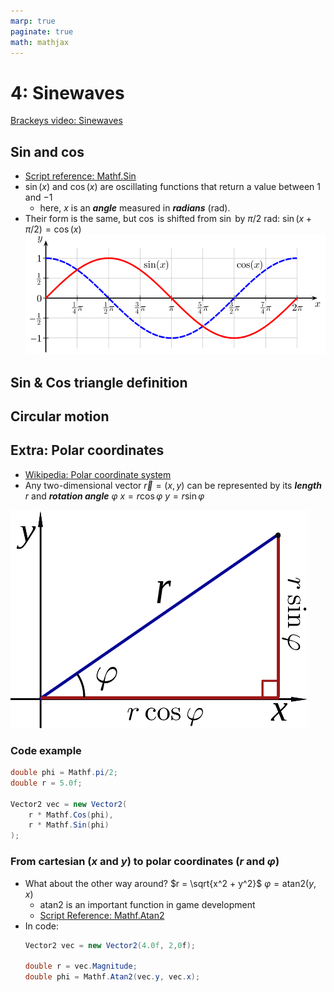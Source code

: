```yaml
---
marp: true
paginate: true
math: mathjax
---
```

<!-- headingDivider: 3 -->
<!-- class: default -->
# 4: Sinewaves
[Brackeys video: Sinewaves](https://www.youtube.com/watch?v=pEXdTLsEAjk)


## Sin and cos

* [Script reference: Mathf.Sin](https://docs.unity3d.com/ScriptReference/Mathf.Sin.html)
* $\sin(x)$ and $\cos(x)$ are oscillating functions that return a value between $1$ and $-1$
  * here, $x$ is an ***angle*** measured in ***radians*** (rad).
* Their form is the same, but $\cos$ is shifted from $\sin$ by $\pi/2$ rad:
  	$\sin(x + \pi/2) = \cos(x)$
![](imgs/sin-cos.png)

## Sin & Cos triangle definition

## Circular motion

## Extra: Polar coordinates

* [Wikipedia: Polar coordinate system](https://en.wikipedia.org/wiki/Polar_coordinate_system)
* Any two-dimensional vector $\vec{r} = (x,y)$ can be represented by its ***length*** $r$ and ***rotation angle*** $\varphi$
	$x = r \cos{\varphi}$
	$y = r \sin{\varphi}$

![](imgs/polar-coordinates.png)



### Code example

```c#
double phi = Mathf.pi/2;
double r = 5.0f;

Vector2 vec = new Vector2(
    r * Mathf.Cos(phi),
    r * Mathf.Sin(phi)
);
```

### From cartesian ($x$ and $y$) to polar coordinates ($r$ and $\varphi$)

* What about the other way around?
  	$r = \sqrt{x^2 + y^2}$
	$\varphi = \mathrm{atan2}(y,x)$
	* $\mathrm{atan2}$ is an important function in game development
	* [Script Reference: Mathf.Atan2](https://docs.unity3d.com/ScriptReference/Mathf.Atan2.html)
* In code:
	```c#
	Vector2 vec = new Vector2(4.0f, 2,0f);

	double r = vec.Magnitude;
	double phi = Mathf.Atan2(vec.y, vec.x);
	```